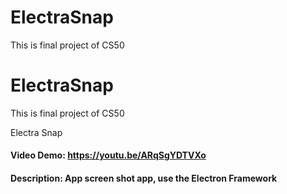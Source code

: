 # ElectraSnap
This is final project of CS50
# ElectraSnap
This is final project of CS50

Electra Snap
#### Video Demo:  https://youtu.be/ARqSgYDTVXo
#### Description: App screen shot app, use the Electron Framework
